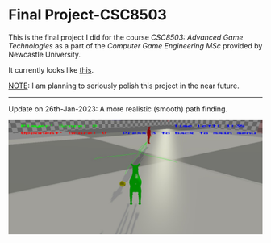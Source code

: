 # Final Project-CSC8503

This is the final project I did for the course *CSC8503: Advanced Game Technologies* as a part of the *Computer Game Engineering MSc* provided by Newcastle University.

It currently looks like [this](AboutTheProject.pdf).

<ins>NOTE</ins>: I am planning to seriously polish this project in the near future.

---

Update on 26th-Jan-2023: A more realistic (smooth) path finding.

![](https://github.com/IQ404/FinalProject-CSC8503/blob/main/update%20on%20path%20finding%202023-01-26%20200001.jpg)
